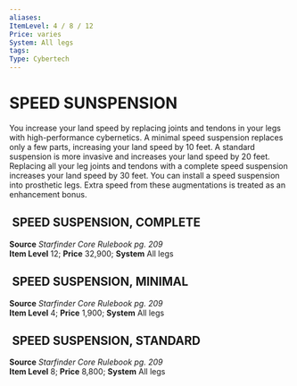 ```yaml
---
aliases: 
ItemLevel: 4 / 8 / 12
Price: varies 
System: All legs
tags: 
Type: Cybertech
---
```

# SPEED SUNSPENSION
You increase your land speed by replacing joints and tendons in your legs with high-performance cybernetics. A minimal speed suspension replaces only a few parts, increasing your land speed by 10 feet. A standard suspension is more invasive and increases your land speed by 20 feet. Replacing all your leg joints and tendons with a complete speed suspension increases your land speed by 30 feet. You can install a speed suspension into prosthetic legs. Extra speed from these augmentations is treated as an enhancement bonus.  

##  SPEED SUSPENSION, COMPLETE

**Source** _Starfinder Core Rulebook pg. 209_  
**Item Level** 12; **Price** 32,900; **System** All legs  
  

##  SPEED SUSPENSION, MINIMAL

**Source** _Starfinder Core Rulebook pg. 209_  
**Item Level** 4; **Price** 1,900; **System** All legs  
  

##  SPEED SUSPENSION, STANDARD

**Source** _Starfinder Core Rulebook pg. 209_  
**Item Level** 8; **Price** 8,800; **System** All legs